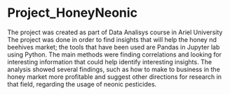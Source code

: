 # Project_HoneyNeonic
The project was created as part of Data Analisys course in Ariel University
The project was done in order to find insights that will help the honey nd beehives market; the tools that have been used are Pandas in Jupyter lab using Python.
The main methods were finding correlations and looking for interesting information that could help identify interesting insights.
The analysis showed several findings, such as how to make to business in the honey market more profitable and suggest other directions for research in that field, regarding the usage of neonic pesticides.
